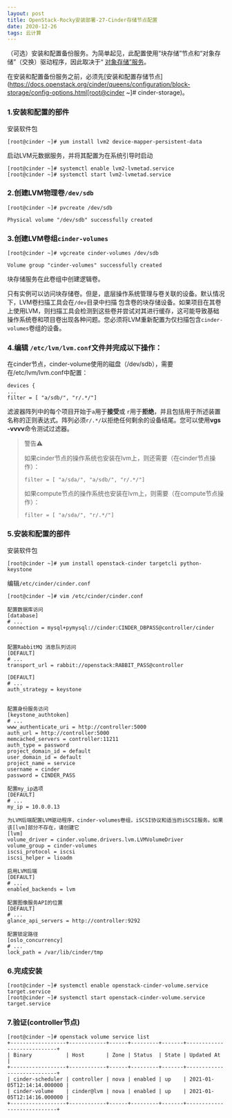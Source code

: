 ```yaml
---
layout: post
title: OpenStack-Rocky安装部署-27-Cinder存储节点配置
date: 2020-12-26
tags: 云计算
---
```


（可选）安装和配置备份服务。为简单起见，此配置使用“块存储”节点和“对象存储”（交换）驱动程序，因此取决于“ [对象存储”服务](https://docs.openstack.org/swift/latest/install/)。

在安装和配置备份服务之前，必须先[安装和配置存储节点](https://docs.openstack.org/cinder/queens/configuration/block-storage/config-options.html[root@cinder ~]# cinder-storage)。

### 1.安装和配置的部件

安装软件包

```
[root@cinder ~]# yum install lvm2 device-mapper-persistent-data
```

启动LVM元数据服务，并将其配置为在系统引导时启动

```
[root@cinder ~]# systemctl enable lvm2-lvmetad.service
[root@cinder ~]# systemctl start lvm2-lvmetad.service
```

### 2.创建LVM物理卷`/dev/sdb`

```
[root@cinder ~]# pvcreate /dev/sdb

Physical volume "/dev/sdb" successfully created
```

### 3.创建LVM卷组`cinder-volumes`

```
[root@cinder ~]# vgcreate cinder-volumes /dev/sdb

Volume group "cinder-volumes" successfully created
```

块存储服务在此卷组中创建逻辑卷。

只有实例可以访问块存储卷。但是，底层操作系统管理与卷关联的设备。默认情况下，LVM卷扫描工具会在`/dev`目录中扫描 包含卷的块存储设备。如果项目在其卷上使用LVM，则扫描工具会检测到这些卷并尝试对其进行缓存，这可能导致基础操作系统卷和项目卷出现各种问题。您必须将LVM重新配置为仅扫描包含`cinder-volumes`卷组的设备。

### 4.编辑 `/etc/lvm/lvm.conf`文件并完成以下操作：

在cinder节点，cinder-volume使用的磁盘（/dev/sdb），需要在/etc/lvm/lvm.conf中配置：
```
devices {
...
filter = [ "a/sdb/", "r/.*/"]
```

滤波器阵列中的每个项目开始于`a`用于**接受**或 `r`用于**拒绝**，并且包括用于所述装置名称的正则表达式。阵列必须`r/.*/`以拒绝任何剩余的设备结尾。您可以使用**vgs -vvvv**命令测试过滤器。

> 警告⚠️
>
> 如果cinder节点的操作系统也安装在lvm上，则还需要（在cinder节点操作）：
>
> ```
> filter = [ "a/sda/", "a/sdb/", "r/.*/"]
> ```
>
> 如果compute节点的操作系统也安装在lvm上，则需要（在compute节点操作）：
>
> ```
> filter = [ "a/sda/", "r/.*/"]
> ```

### 5.安装和配置的部件

安装软件包

```
[root@cinder ~]# yum install openstack-cinder targetcli python-keystone
```

编辑`/etc/cinder/cinder.conf`

```
[root@cinder ~]# vim /etc/cinder/cinder.conf

配置数据库访问
[database]
# ...
connection = mysql+pymysql://cinder:CINDER_DBPASS@controller/cinder


配置RabbitMQ 消息队列访问
[DEFAULT]
# ...
transport_url = rabbit://openstack:RABBIT_PASS@controller

[DEFAULT]
# ...
auth_strategy = keystone


配置身份服务访问
[keystone_authtoken]
# ...
www_authenticate_uri = http://controller:5000
auth_url = http://controller:5000
memcached_servers = controller:11211
auth_type = password
project_domain_id = default
user_domain_id = default
project_name = service
username = cinder
password = CINDER_PASS

配置my_ip选项
[DEFAULT]
# ...
my_ip = 10.0.0.13

为LVM后端配置LVM驱动程序，cinder-volumes卷组，iSCSI协议和适当的iSCSI服务。如果该[lvm]部分不存在，请创建它
[lvm]
volume_driver = cinder.volume.drivers.lvm.LVMVolumeDriver
volume_group = cinder-volumes
iscsi_protocol = iscsi
iscsi_helper = lioadm

启用LVM后端
[DEFAULT]
# ...
enabled_backends = lvm

配置图像服务API的位置
[DEFAULT]
# ...
glance_api_servers = http://controller:9292

配置锁定路径
[oslo_concurrency]
# ...
lock_path = /var/lib/cinder/tmp
```

### 6.完成安装

```
[root@cinder ~]# systemctl enable openstack-cinder-volume.service target.service
[root@cinder ~]# systemctl start openstack-cinder-volume.service target.service
```

### 7.验证(controller节点)

```
[root@cinder ~]# openstack volume service list
+------------------+------------+------+---------+-------+----------------------------+
| Binary           | Host       | Zone | Status  | State | Updated At                 |
+------------------+------------+------+---------+-------+----------------------------+
| cinder-scheduler | controller | nova | enabled | up    | 2021-01-05T12:14:14.000000 |
| cinder-volume    | cinder@lvm | nova | enabled | up    | 2021-01-05T12:14:16.000000 |
+------------------+------------+------+---------+-------+----------------------------+
```
